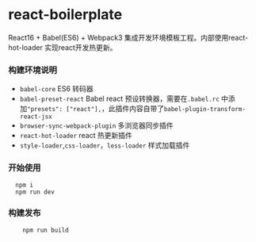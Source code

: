 
# react-boilerplate

React16 + Babel(ES6) + Webpack3 集成开发环境模板工程。内部使用react-hot-loader 实现react开发热更新。

### 构建环境说明
- `babel-core` ES6 转码器
- `babel-preset-react` Babel react 预设转换器，需要在`.babel.rc` 中添加`"presets": ["react"],`，此插件内容自带了`babel-plugin-transform-react-jsx`
- `browser-sync-webpack-plugin` 多浏览器同步插件
- `react-hot-loader` react 热更新插件
- `style-loader`,`css-loader`，`less-loader` 样式加载插件


### 开始使用
```
  npm i
  npm run dev
```

### 构建发布
```
    npm run build
```
